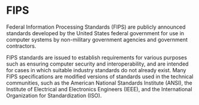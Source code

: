 # FIPS


Federal Information Processing Standards (FIPS) are publicly announced
standards developed by the United States federal government for use in
computer systems by non-military government agencies and government
contractors.

FIPS standards are issued to establish requirements for various purposes
such as ensuring computer security and interoperability, and are
intended for cases in which suitable industry standards do not already
exist. Many FIPS specifications are modified versions of standards used
in the technical communities, such as the American National Standards
Institute (ANSI), the Institute of Electrical and Electronics Engineers
(IEEE), and the International Organization for Standardization (ISO).

